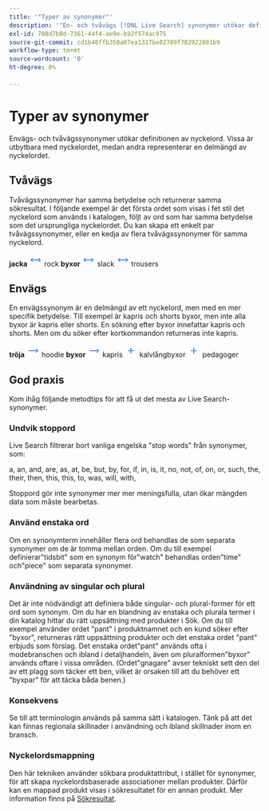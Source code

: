```yaml
---
title: '"Typer av synonymer"'
description: '"En- och tvåvägs [!DNL Live Search] synonymer utökar definitionen av nyckelord."'
exl-id: 708d7b0d-7361-44f4-ae9e-b92f574ac975
source-git-commit: cd1b40ffb350a87ea1317be82789f702922881b9
workflow-type: tm+mt
source-wordcount: '0'
ht-degree: 0%

---
```


# Typer av synonymer

Envägs- och tvåvägssynonymer utökar definitionen av nyckelord. Vissa är utbytbara med nyckelordet, medan andra representerar en delmängd av nyckelordet.

## Tvåvägs

Tvåvägssynonymer har samma betydelse och returnerar samma sökresultat. I följande exempel är det första ordet som visas i fet stil det nyckelord som används i katalogen, följt av ord som har samma betydelse som det ursprungliga nyckelordet. Du kan skapa ett enkelt par tvåvägssynonymer, eller en kedja av flera tvåvägssynonymer för samma nyckelord.

**jacka** ![Tvåvägsväljare](assets/btn-two-way.png) rock
**byxor** ![Tvåvägsväljare](assets/btn-two-way.png) slack ![Tvåvägsväljare](assets/btn-two-way.png) trousers

## Envägs

En envägssynonym är en delmängd av ett nyckelord, men med en mer specifik betydelse. Till exempel är kapris och shorts byxor, men inte alla byxor är kapris eller shorts. En sökning efter byxor innefattar kapris och shorts. Men om du söker efter kortkommandon returneras inte kapris.

**tröja** ![Envägsväljare](assets/btn-one-way.png) hoodie
**byxor** ![Envägsväljare](assets/btn-one-way.png) kapris ![Flervägsväljare](assets/btn-multiple-one-way.png) kalvlångbyxor ![Flervägsväljare](assets/btn-multiple-one-way.png) pedagoger

## God praxis

Kom ihåg följande metodtips för att få ut det mesta av Live Search-synonymer.

### Undvik stoppord

Live Search filtrerar bort vanliga engelska &quot;stop words&quot; från synonymer, som:

a, an, and, are, as, at, be, but, by, for, if, in, is, it, no, not, of, on, or, such, the, their, then, this, this, to, was, will, with,

Stoppord gör inte synonymer mer mer meningsfulla, utan ökar mängden data som måste bearbetas.

### Använd enstaka ord

Om en synonymterm innehåller flera ord behandlas de som separata synonymer om de är tomma mellan orden. Om du till exempel definierar&quot;tidsbit&quot; som en synonym för&quot;watch&quot; behandlas orden&quot;time&quot; och&quot;piece&quot; som separata synonymer.

### Användning av singular och plural

Det är inte nödvändigt att definiera både singular- och plural-former för ett ord som synonym. Om du har en blandning av enstaka och plurala termer i din katalog hittar du rätt uppsättning med produkter i Sök. Om du till exempel använder ordet &quot;pant&quot; i produktnamnet och en kund söker efter &quot;byxor&quot;, returneras rätt uppsättning produkter och det enstaka ordet &quot;pant&quot; erbjuds som förslag. Det enstaka ordet&quot;pant&quot; används ofta i modebranschen och ibland i detaljhandeln, även om pluralformen&quot;byxor&quot; används oftare i vissa områden. (Ordet&quot;gnagare&quot; avser tekniskt sett den del av ett plagg som täcker ett ben, vilket är orsaken till att du behöver ett &quot;byxpar&quot; för att täcka båda benen.)

### Konsekvens

Se till att terminologin används på samma sätt i katalogen. Tänk på att det kan finnas regionala skillnader i användning och ibland skillnader inom en bransch.

### Nyckelordsmappning

Den här tekniken använder sökbara produktattribut, i stället för synonymer, för att skapa nyckelordsbaserade associationer mellan produkter. Därför kan en mappad produkt visas i sökresultatet för en annan produkt. Mer information finns på [Sökresultat](https://docs.magento.com/user-guide/catalog/search-results.html).

